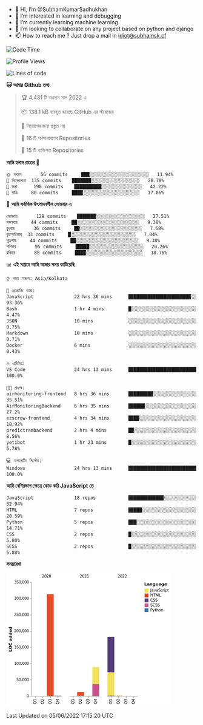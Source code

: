 - 👋 Hi, I’m @SubhamKumarSadhukhan
- 👀 I’m interested in learning and debugging
- 🌱 I’m currently learning machine learning
- 💞️ I’m looking to collaborate on any project based on python and django
- 📫 How to reach me ?
      Just drop a mail in idiot@subhamsk.cf

<!---
SubhamKumarSadhukhan/SubhamKumarSadhukhan is a ✨ special ✨ repository because its `README.md` (this file) appears on your GitHub profile.
You can click the Preview link to take a look at your changes.
--->


<!--START_SECTION:waka-->
![Code Time](http://img.shields.io/badge/Code%20Time-540%20hrs%2030%20mins-blue)

![Profile Views](http://img.shields.io/badge/%E0%A6%AA%E0%A7%8D%E0%A6%B0%E0%A7%8B%E0%A6%AB%E0%A6%BE%E0%A6%87%E0%A6%B2%20%E0%A6%A6%E0%A6%B0%E0%A7%8D%E0%A6%B6%E0%A6%A8-50-blue)

![Lines of code](https://img.shields.io/badge/%E0%A6%B9%E0%A7%8D%E0%A6%AF%E0%A6%BE%E0%A6%B2%E0%A7%8B%20%E0%A6%93%E0%A6%AF%E0%A6%BC%E0%A6%BE%E0%A6%B0%E0%A7%8D%E0%A6%B2%E0%A7%8D%E0%A6%A1%20%E0%A6%A5%E0%A7%87%E0%A6%95%E0%A7%87%20%E0%A6%86%E0%A6%AE%E0%A6%BF%20%E0%A6%B2%E0%A6%BF%E0%A6%96%E0%A7%87%E0%A6%9B%E0%A6%BF-600%20Thousand%20%E0%A6%95%E0%A7%8B%E0%A6%A1%E0%A7%87%E0%A6%B0%20%E0%A6%B2%E0%A6%BE%E0%A6%87%E0%A6%A8-blue)

**🐱 আমার Github তথ্য** 

> 🏆 4,431 টি অবদান সাল 2022 এ
 > 
> 📦 138.1 kB ব্যবহৃত হয়েছে GitHub এর স্টরেজের 
 > 
> 🚫 নিয়োগের জন্য প্রস্তুত নয়
 > 
> 📜 16 টি সর্বসাধারণের Repositories 
 > 
> 🔑 15 টি ব্যক্তিগত Repositories  
 > 
**আমি হলাম রাতের 🦉** 

```text
🌞 সকাল       56 commits     ███░░░░░░░░░░░░░░░░░░░░░░   11.94% 
🌆 দিনেরবেলা  135 commits    ███████░░░░░░░░░░░░░░░░░░   28.78% 
🌃 সন্ধা      198 commits    ██████████░░░░░░░░░░░░░░░   42.22% 
🌙 রাত্রি     80 commits     ████░░░░░░░░░░░░░░░░░░░░░   17.06%

```
📅 **আমি সর্বাধিক উৎপাদনশীল সোমবার এ** 

```text
সোমবার       129 commits    ███████░░░░░░░░░░░░░░░░░░   27.51% 
মঙ্গলবার     44 commits     ██░░░░░░░░░░░░░░░░░░░░░░░   9.38% 
বুধবার       36 commits     ██░░░░░░░░░░░░░░░░░░░░░░░   7.68% 
বৃহস্পতিবার  33 commits     █░░░░░░░░░░░░░░░░░░░░░░░░   7.04% 
শুক্রবার     44 commits     ██░░░░░░░░░░░░░░░░░░░░░░░   9.38% 
শনিবার       95 commits     █████░░░░░░░░░░░░░░░░░░░░   20.26% 
রবিবার       88 commits     ████░░░░░░░░░░░░░░░░░░░░░   18.76%

```


📊 **এই সপ্তাহে আমি আমার সময় কাটিয়েছি** 

```text
⌚︎ সময় অঞ্চল: Asia/Kolkata

💬 প্রোগ্রামিং ভাষা: 
JavaScript               22 hrs 36 mins      ███████████████████████░░   93.36% 
Bash                     1 hr 4 mins         █░░░░░░░░░░░░░░░░░░░░░░░░   4.47% 
JSON                     10 mins             ░░░░░░░░░░░░░░░░░░░░░░░░░   0.75% 
Markdown                 10 mins             ░░░░░░░░░░░░░░░░░░░░░░░░░   0.71% 
Docker                   6 mins              ░░░░░░░░░░░░░░░░░░░░░░░░░   0.43%

🔥 এডিটর: 
VS Code                  24 hrs 13 mins      █████████████████████████   100.0%

🐱‍💻 প্রকল্ম: 
airmonitoring-frontend   8 hrs 36 mins       █████████░░░░░░░░░░░░░░░░   35.51% 
AirMonitoringBackend     6 hrs 35 mins       ██████░░░░░░░░░░░░░░░░░░░   27.2% 
ezscrow-frontend         4 hrs 34 mins       ████░░░░░░░░░░░░░░░░░░░░░   18.92% 
predictrambackend        2 hrs 4 mins        ██░░░░░░░░░░░░░░░░░░░░░░░   8.56% 
yetibot                  1 hr 23 mins        █░░░░░░░░░░░░░░░░░░░░░░░░   5.78%

💻 অপারেটিং সিস্টেম: 
Windows                  24 hrs 13 mins      █████████████████████████   100.0%

```

**আমি বেশিরভাগ ক্ষেত্রে কোড করি JavaScript তে** 

```text
JavaScript               18 repos            █████████████░░░░░░░░░░░░   52.94% 
HTML                     7 repos             █████░░░░░░░░░░░░░░░░░░░░   20.59% 
Python                   5 repos             ███░░░░░░░░░░░░░░░░░░░░░░   14.71% 
CSS                      2 repos             █░░░░░░░░░░░░░░░░░░░░░░░░   5.88% 
SCSS                     2 repos             █░░░░░░░░░░░░░░░░░░░░░░░░   5.88%

```


**সময়রেখা**

![Chart not found](https://raw.githubusercontent.com/SubhamKumarSadhukhan/SubhamKumarSadhukhan/main/charts/bar_graph.png) 


 Last Updated on 05/06/2022 17:15:20 UTC
<!--END_SECTION:waka-->

